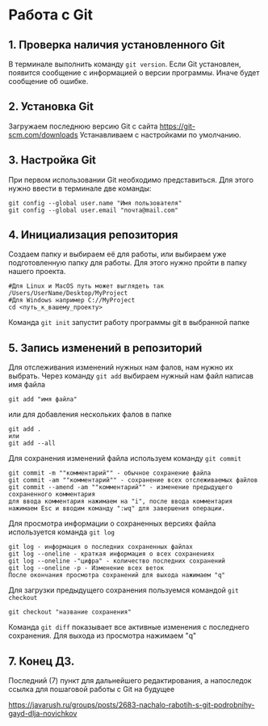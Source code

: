 # Работа с Git

## 1. Проверка наличия установленного Git
В терминале выполнить команду `git version`.
Если Git установлен, появится сообщение с информацией о версии программы. Иначе будет сообщение об ошибке.

## 2. Установка Git
Загружаем последнюю версию Git  с сайта
https://git-scm.com/downloads
Устанавливаем с настройками по умолчанию.

## 3. Настройка Git
При первом использовании Git необходимо представиться. Для этого нужно ввести в терминале две команды:
```
git config --global user.name "Имя пользователя"
git config --global user.email "почта@mail.com"
```
## 4. Инициализация репозитория
Создаем папку и выбираем её для работы, или выбираем уже подготовленную папку для работы. Для этого нужно пройти в папку нашего проекта.
```
#Для Linux и MacOS путь может выглядеть так /Users/UserName/Desktop/MyProject
#Для Windows например С://MyProject
cd <путь_к_вашему_проекту>
```
Команда `git init` запустит работу программы git в выбранной папке

## 5. Запись изменений в репозиторий 
Для отслеживания изменений нужных нам фалов, нам нужно их выбрать.
Через команду `git add` выбираем нужный нам файл написав имя файла
```
git add "имя файла"
```
или для добавления нескольких фалов в папке
```
git add .
или
git add --all
```
Для сохранения изменений файла используем команду `git commit`
```
git commit -m ""комментарий"" - обычное сохранение файла
git commit -am ""комментарий"" - сохранение всех отслеживаемых файлов
git commit --amend -am ""комментарий"" - изменение предыдущего сохраненного комментария
для ввода комментария нажимаем на "i", после ввода комментария нажимаем Esc и вводим команду ":wq" для завершения операции.
```
Для просмотра информации о сохраненных версиях файла используется команда `git log`
```
git log - информация о последних сохраненных файлах
git log --oneline - краткая информация о всех сохранениях
git log --oneline -"цифра" - количество последних сохранений
git log --oneline -p - Изменение всех веток
После окончания просмотра сохранений для выхода нажимаем "q"
```
Для загрузки предыдущего сохранения пользуемся командой `git checkout`
```
git checkout "название сохранения" 
```
Команда `git diff` показывает все активные изменения с последнего сохранения. Для выхода из просмотра нажимаем "q"

## 7. Конец ДЗ.
Последний (7) пункт для дальнейшего редактирования, а напоследок ссылка для пошаговой работы с Git на будущее

https://javarush.ru/groups/posts/2683-nachalo-rabotih-s-git-podrobnihy-gayd-dlja-novichkov